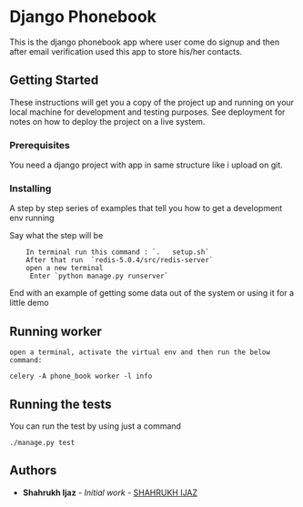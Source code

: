# Django Phonebook

This is the django phonebook app where user come do signup and then after email verification used this app to store his/her contacts.

## Getting Started

These instructions will get you a copy of the project up and running on your local machine for development and testing purposes. See deployment for notes on how to deploy the project on a live system.

### Prerequisites

You need a django project with app in same structure like i upload on git.


### Installing

A step by step series of examples that tell you how to get a development env running

Say what the step will be

```
	In terminal run this command : `. 	setup.sh`
	After that run  `redis-5.0.4/src/redis-server`
	open a new terminal 
	 Enter `python manage.py runserver`
```
End with an example of getting some data out of the system or using it for a little demo

## Running worker

```
open a terminal, activate the virtual env and then run the below command:

celery -A phone_book worker -l info
```

## Running the tests

You can run the test by using just a command 

`./manage.py test`<br>

## Authors

* **Shahrukh Ijaz** - *Initial work* - [SHAHRUKH IJAZ](https://github.com/shahrukh-ijaz)




